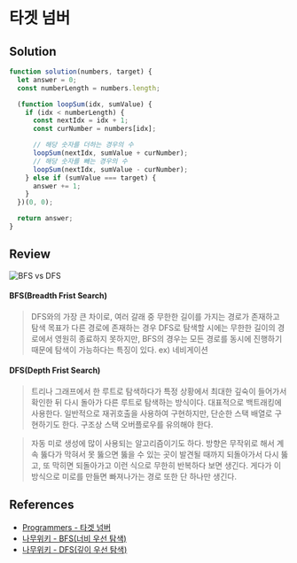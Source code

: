 # 타겟 넘버

## Solution

```js
function solution(numbers, target) {
  let answer = 0;
  const numberLength = numbers.length;

  (function loopSum(idx, sumValue) {
    if (idx < numberLength) {
      const nextIdx = idx + 1;
      const curNumber = numbers[idx];

      // 해당 숫자를 더하는 경우의 수
      loopSum(nextIdx, sumValue + curNumber);
      // 해당 숫자를 빼는 경우의 수
      loopSum(nextIdx, sumValue - curNumber);
    } else if (sumValue === target) {
      answer += 1;
    }
  })(0, 0);

  return answer;
}
```

## Review

![BFS vs DFS](https://ww.namu.la/s/1fe9246903b78fae07577b243a0b22791e02cb39640d5cbaae10d9849343b4ea6f162a9a677a5892fbf7819abd4ef7221ebd3608849cfb66793411fb5e6439514e22bdfee05aaff3894be287c2f09a9e13298a6f8d79cbb3410f5a4eea1b610e)

#### BFS(Breadth Frist Search)

> DFS와의 가장 큰 차이로, 여러 갈래 중 무한한 길이를 가지는 경로가 존재하고 탐색 목표가 다른 경로에 존재하는 경우 DFS로 탐색할 시에는 무한한 길이의 경로에서 영원히 종료하지 못하지만, BFS의 경우는 모든 경로를 동시에 진행하기 때문에 탐색이 가능하다는 특징이 있다. ex) 네비게이션

#### DFS(Depth Frist Search)

> 트리나 그래프에서 한 루트로 탐색하다가 특정 상황에서 최대한 깊숙이 들어가서 확인한 뒤 다시 돌아가 다른 루트로 탐색하는 방식이다. 대표적으로 백트래킹에 사용한다. 일반적으로 재귀호출을 사용하여 구현하지만, 단순한 스택 배열로 구현하기도 한다. 구조상 스택 오버플로우를 유의해야 한다.

> 자동 미로 생성에 많이 사용되는 알고리즘이기도 하다. 방향은 무작위로 해서 계속 뚫다가 막혀서 못 뚫으면 뚫을 수 있는 곳이 발견될 때까지 되돌아가서 다시 뚫고, 또 막히면 되돌아가고 이런 식으로 무한히 반복하다 보면 생긴다. 게다가 이 방식으로 미로를 만들면 빠져나가는 경로 또한 단 하나만 생긴다.

## References

- [Programmers - 타겟 넘버](https://programmers.co.kr/learn/courses/30/lessons/43165)
- [나무위키 - BFS(너비 우선 탐색)](https://namu.wiki/w/%EB%84%88%EB%B9%84%20%EC%9A%B0%EC%84%A0%20%ED%83%90%EC%83%89)
- [나무위키 - DFS(깊이 우선 탐색)](https://namu.wiki/w/%EA%B9%8A%EC%9D%B4%20%EC%9A%B0%EC%84%A0%20%ED%83%90%EC%83%89)
